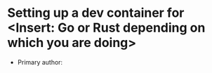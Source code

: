# Setting up a dev container for <Insert: Go or Rust depending on which you are doing>

* Primary author: [<Boluwatife Adeshina>](https://github.com/boluwatifeda)